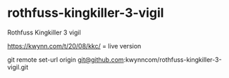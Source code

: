 # rothfuss-kingkiller-3-vigil
Rothfuss Kingkiller 3 vigil


https://kwynn.com/t/20/08/kkc/  = live version


git remote set-url origin git@github.com:kwynncom/rothfuss-kingkiller-3-vigil.git
